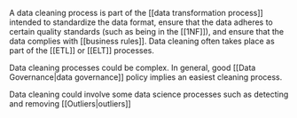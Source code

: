 A data cleaning process is part of the  [[data transformation process]] intended to standardize the data format, ensure that the data adheres to certain quality standards (such as being in the [[1NF]]), and ensure that the data complies with [[business rules]]. Data cleaning often takes place as part of the [[ETL]]  or [[ELT]]  processes.

Data cleaning processes could be complex. In general, good [[Data Governance|data governance]] policy implies an easiest cleaning process.

Data cleaning could involve some data science processes such as detecting and removing [[Outliers|outliers]]
